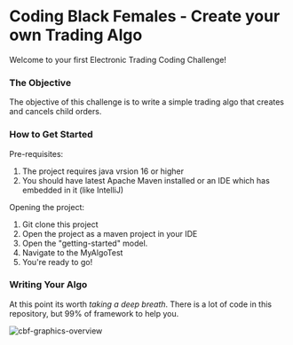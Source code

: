 # Coding Black Females - Create your own Trading Algo

Welcome to your first Electronic Trading Coding Challenge!

### The Objective

The objective of this challenge is to write a simple trading algo that creates and cancels child orders. 

### How to Get Started

Pre-requisites: 

1. The project requires java vrsion 16 or higher
2. You should have latest Apache Maven installed or an IDE which has embedded in it (like IntelliJ)

Opening the project: 

1. Git clone this project
2. Open the project as a maven project in your IDE
3. Open the "getting-started" model.
4. Navigate to the MyAlgoTest
5. You're ready to go!

### Writing Your Algo

At this point its worth *taking a deep breath*. There is a lot of code in this repository, but 99% of framework to help you. 



![cbf-graphics-overview](https://github.com/chrisjstevo/codingblackfemales/assets/17289809/f9a27f2a-5c9b-4b9e-bbea-762a6a144868)
